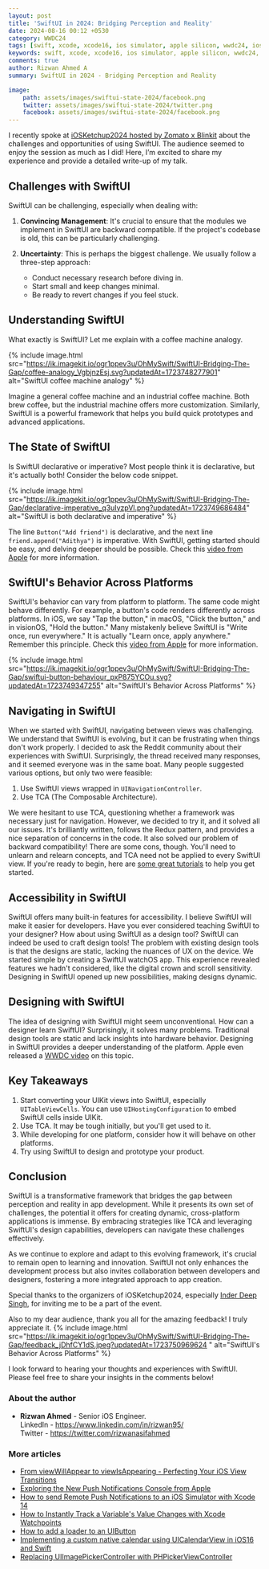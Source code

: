 ```yaml
---
layout: post
title: 'SwiftUI in 2024: Bridging Perception and Reality'
date: 2024-08-16 00:12 +0530
category: WWDC24
tags: [swift, xcode, xcode16, ios simulator, apple silicon, wwdc24, ios18, swiftui]
keywords: swift, xcode, xcode16, ios simulator, apple silicon, wwdc24, ios18, swiftui, tca, button
comments: true
author: Rizwan Ahmed A
summary: SwiftUI in 2024 - Bridging Perception and Reality

image:
    path: assets/images/swiftui-state-2024/facebook.png
    twitter: assets/images/swiftui-state-2024/twitter.png
    facebook: assets/images/swiftui-state-2024/facebook.png
---
```




I recently spoke at [iOSKetchup2024 hosted by Zomato x Blinkit](https://www.linkedin.com/posts/rizwan95_iosketchup2024-swiftui-swift-activity-7228315754343849984-9V2f) about the challenges and opportunities of using SwiftUI. The audience seemed to enjoy the session as much as I did! Here, I’m excited to share my experience and provide a detailed write-up of my talk.

## Challenges with SwiftUI

SwiftUI can be challenging, especially when dealing with:

1. **Convincing Management**: It's crucial to ensure that the modules we implement in SwiftUI are backward compatible. If the project's codebase is old, this can be particularly challenging.

2. **Uncertainty**: This is perhaps the biggest challenge. We usually follow a three-step approach:
   - Conduct necessary research before diving in.
   - Start small and keep changes minimal.
   - Be ready to revert changes if you feel stuck.

## Understanding SwiftUI

What exactly is SwiftUI? Let me explain with a coffee machine analogy. 

{% include image.html src="https://ik.imagekit.io/ogr1ppev3u/OhMySwift/SwiftUI-Bridging-The-Gap/coffee-analogy_VgbjnzEsj.svg?updatedAt=1723748277901" alt="SwiftUI coffee machine analogy" %}

Imagine a general coffee machine and an industrial coffee machine. Both brew coffee, but the industrial machine offers more customization. Similarly, SwiftUI is a powerful framework that helps you build quick prototypes and advanced applications.

## The State of SwiftUI

Is SwiftUI declarative or imperative? Most people think it is declarative, but it's actually both! Consider the below code snippet.

{% include image.html src="https://ik.imagekit.io/ogr1ppev3u/OhMySwift/SwiftUI-Bridging-The-Gap/declarative-imperative_q3uIyzpVl.png?updatedAt=1723749686484" alt="SwiftUI is both declarative and imperative" %}

The line `Button("Add friend")`  is declarative, and the next line `friend.append("Adithya")` is imperative. With SwiftUI, getting started should be easy, and delving deeper should be possible. Check this [video from Apple](https://developer.apple.com/videos/play/wwdc2024/10150/) for more information. 


## SwiftUI's Behavior Across Platforms

SwiftUI's behavior can vary from platform to platform. The same code might behave differently. For example, a button's code renders differently across platforms. In iOS, we say "Tap the button," in macOS, "Click the button," and in visionOS, "Hold the button." Many mistakenly believe SwiftUI is "Write once, run everywhere." It is actually "Learn once, apply anywhere." Remember this principle. Check this [video from Apple](https://developer.apple.com/videos/play/wwdc2024/10150/) for more information. 

{% include image.html src="https://ik.imagekit.io/ogr1ppev3u/OhMySwift/SwiftUI-Bridging-The-Gap/swiftui-button-behaviour_pxP875YCOu.svg?updatedAt=1723749347255" alt="SwiftUI's Behavior Across Platforms" %}

## Navigating in SwiftUI

When we started with SwiftUI, navigating between views was challenging. We understand that SwiftUI is evolving, but it can be frustrating when things don't work properly. I decided to ask the Reddit community about their experiences with SwiftUI. Surprisingly, the thread received many responses, and it seemed everyone was in the same boat. Many people suggested various options, but only two were feasible:

1. Use SwiftUI views wrapped in `UINavigationController`.
2. Use TCA (The Composable Architecture).

We were hesitant to use TCA, questioning whether a framework was necessary just for navigation. However, we decided to try it, and it solved all our issues. It's brilliantly written, follows the Redux pattern, and provides a nice separation of concerns in the code. It also solved our problem of backward compatibility! There are some cons, though. You'll need to unlearn and relearn concepts, and TCA need not be applied to every SwiftUI view. If you're ready to begin, here are [some great tutorials](https://pointfreeco.github.io/swift-composable-architecture/main/tutorials/meetcomposablearchitecture/) to help you get started.

## Accessibility in SwiftUI

SwiftUI offers many built-in features for accessibility. I believe SwiftUI will make it easier for developers. Have you ever considered teaching SwiftUI to your designer? How about using SwiftUI as a design tool? SwiftUI can indeed be used to craft design tools! The problem with existing design tools is that the designs are static, lacking the nuances of UX on the device. We started simple by creating a SwiftUI watchOS app. This experience revealed features we hadn't considered, like the digital crown and scroll sensitivity. Designing in SwiftUI opened up new possibilities, making designs dynamic.

## Designing with SwiftUI

The idea of designing with SwiftUI might seem unconventional. How can a designer learn SwiftUI? Surprisingly, it solves many problems. Traditional design tools are static and lack insights into hardware behavior. Designing in SwiftUI provides a deeper understanding of the platform. Apple even released a [WWDC video](https://developer.apple.com/videos/play/wwdc2023/10115/) on this topic.

## Key Takeaways

1. Start converting your UIKit views into SwiftUI, especially `UITableViewCells`. You can use `UIHostingConfiguration` to embed SwiftUI cells inside UIKit.
2. Use TCA. It may be tough initially, but you'll get used to it.
3. While developing for one platform, consider how it will behave on other platforms.
4. Try using SwiftUI to design and prototype your product.

## Conclusion

SwiftUI is a transformative framework that bridges the gap between perception and reality in app development. While it presents its own set of challenges, the potential it offers for creating dynamic, cross-platform applications is immense. By embracing strategies like TCA and leveraging SwiftUI's design capabilities, developers can navigate these challenges effectively.

As we continue to explore and adapt to this evolving framework, it's crucial to remain open to learning and innovation. SwiftUI not only enhances the development process but also invites collaboration between developers and designers, fostering a more integrated approach to app creation.

Special thanks to the organizers of iOSKetchup2024, especially [Inder Deep Singh](https://www.linkedin.com/in/theidsingh/), for inviting me to be a part of the event.

Also to my dear audience, thank you all for the amazing feedback! I truly appreciate it.
{% include image.html src="https://ik.imagekit.io/ogr1ppev3u/OhMySwift/SwiftUI-Bridging-The-Gap/feedback_jDhfCY1dS.jpeg?updatedAt=1723750969624
" alt="SwiftUI's Behavior Across Platforms" %}


I look forward to hearing your thoughts and experiences with SwiftUI. Please feel free to share your insights in the comments below!

### About the author

- **Rizwan Ahmed** - Senior iOS Engineer. 
<br> LinkedIn - <https://www.linkedin.com/in/rizwan95/>
<br> Twitter - <https://twitter.com/rizwanasifahmed>

### More articles

- [From viewWillAppear to viewIsAppearing - Perfecting Your iOS View Transitions](/blog/2023/12/01/from-viewwillappear-to-viewisappearing-perfecting-your-ios-view-transitions/)
- [Exploring the New Push Notifications Console from Apple](/blog/2023/06/19/exploring-the-new-push-notifications-console-from-apple/)
- [How to send Remote Push Notifications to an iOS Simulator with Xcode 14](/blog/2023/05/28/testing-remote-push-notifications-in-ios-simulator-with-xcode-14/)
- [How to Instantly Track a Variable's Value Changes with Xcode Watchpoints](/blog/2023/05/26/how-to-instantly-track-a-variable-s-value-changes-with-xcode-watchpoints/)
- [How to add a loader to an UIButton](/blog/2022/08/28/how-to-add-a-loader-to-an-uibutton/)
- [Implementing a custom native calendar using UICalendarView in iOS16 and Swift](/blog/2022/06/12/implementing-a-custom-native-calendar-using-uicalendarview-in-ios16-and-swift/)
- [Replacing UIImagePickerController with PHPickerViewController](/blog/2020/08/29/replacing-uiimagepickercontroller-with-phpickerviewcontroller/)
